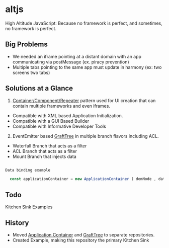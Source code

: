 # altjs
High Altitude JavaScript: Because no framework is perfect, and sometimes, no framework is perfect.

## Big Problems
- We needed an iframe pointing at a distant domain with an app communicating via postMessage (ex. piracy prevention)
- Multiple tabs pointing to the same app must update in harmony (ex: two screens two tabs)

## Solutions at a Glance

1. [Container/Component/Repeater](https://github.com/fantasyui-com/application-container) pattern used for UI creation that can contain multiple frameworks and even iframes.
  - Compatible with XML based Application Initialization.
  - Compatible with a GUI Based Builder
  - Compatible with Informative Developer Tools

2. EventEmitter based [GraftTree](https://github.com/fantasyui-com/graft-tree) in multiple branch flavors including ACL.
  - Waterfall Branch that acts as a filter
  - ACL Branch that acts as a filter
  - Mount Branch that injects data

```JavaScript

Data binding example

  const applicationContainer = new ApplicationContainer ( domNode , data);


```

## Todo

Kitchen Sink Examples

## History

- Moved [Application Container](https://github.com/fantasyui-com/application-container) and [GraftTree](https://github.com/fantasyui-com/graft-tree) to separate repositories.
- Created Example, making this repository the primary Kitchen Sink
